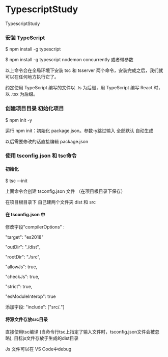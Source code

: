 # TypescriptStudy
TypescriptStudy


### 安装 TypeScript

$ npm install -g typescript

$ npm install -g typescript nodemon concurrently   或者带参数

以上命令会在全局环境下安装 tsc 和 tsserver 两个命令，安装完成之后，我们就可以在任何地方执行它了。

约定使用 TypeScript 编写的文件以 .ts 为后缀，用 TypeScript 编写 React 时，以 .tsx 为后缀。

### 创建项目目录 初始化项目

$ npm init -y

运行 npm init：初始化 package.json。参数-y跳过输入 全部默认 自动生成

以后需要修改的话直接编辑 package.json

### 使用 tsconfig.json 和 tsc命令

#### 初始化

$ tsc --init

上面命令会创建 tsconfig.json 文件 （在项目根目录下保存）

在项目根目录下 自己建两个文件夹 dist 和 src



#### 在 tsconfig.json 中 

修改字段"compilerOptions" :

"target": "es2018"

"outDir": "./dist",                

"rootDir": "./src",  

"allowJs": true, 
                    
"checkJs": true, 

"strict": true,   

"esModuleInterop": true 
 
添加字段: "include": ["src/*.*"]

 

#### 将源文件存放src目录

直接使用tsc编译 (当命令行tsc上指定了输入文件时，tsconfig.json文件会被忽略), 目标js文件存放于生成的dist目录

Js 文件可以在 VS Code中debug